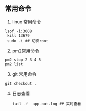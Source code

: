 ## 常用命令

1. linux 常用命令

```linux
lsof -i:3008
 kill 13679
 sudo -i ## 切换root
```



2. pm2常用命令

```node
pm2 stop 2 3 4 5
pm2 list
```



3. git 常用命令

```git
git checkout .

```



4. 日志查看

   ```linux
   tail -f  app-out.log ## 实时查看
   
   ```


